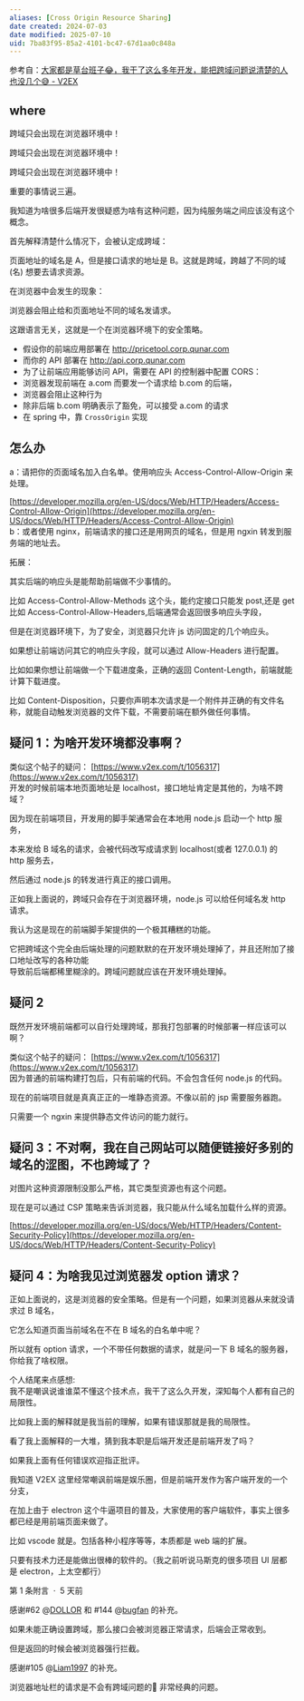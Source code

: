 ```yaml
---
aliases: [Cross Origin Resource Sharing]
date created: 2024-07-03
date modified: 2025-07-10
uid: 7ba83f95-85a2-4101-bc47-67d1aa0c848a
---
```


参考自：[大家都是草台班子😂，我干了这么多年开发，能把跨域问题说清楚的人也没几个😅 - V2EX](https://www.v2ex.com/t/1056504?p=1#reply269)

## where

跨域只会出现在浏览器环境中！

跨域只会出现在浏览器环境中！

跨域只会出现在浏览器环境中！

重要的事情说三遍。

我知道为啥很多后端开发很疑惑为啥有这种问题，因为纯服务端之间应该没有这个概念。

首先解释清楚什么情况下，会被认定成跨域：

页面地址的域名是 A，但是接口请求的地址是 B。这就是跨域，跨越了不同的域 (名) 想要去请求资源。

在浏览器中会发生的现象：

浏览器会阻止给和页面地址不同的域名发请求。

这跟语言无关，这就是一个在浏览器环境下的安全策略。

 - 假设你的前端应用部署在 http://pricetool.corp.qunar.com
- 而你的 API 部署在 http://api.corp.qunar.com
- 为了让前端应用能够访问 API，需要在 API 的控制器中配置 CORS：
- 浏览器发现前端在 a.com 而要发一个请求给 b.com 的后端，
- 浏览器会阻止这种行为  
- 除非后端 b.com 明确表示了豁免，可以接受 a.com 的请求
- 在 spring 中，靠 `CrossOrigin` 实现

## 怎么办

a：请把你的页面域名加入白名单。使用响应头 Access-Control-Allow-Origin 来处理。

[https://developer.mozilla.org/en-US/docs/Web/HTTP/Headers/Access-Control-Allow-Origin](https://developer.mozilla.org/en-US/docs/Web/HTTP/Headers/Access-Control-Allow-Origin)  
b：或者使用 nginx，前端请求的接口还是用网页的域名，但是用 ngxin 转发到服务端的地址去。

  

拓展：

其实后端的响应头是能帮助前端做不少事情的。

比如 Access-Control-Allow-Methods 这个头，能约定接口只能发 post,还是 get  
比如 Access-Control-Allow-Headers,后端通常会返回很多响应头字段，

但是在浏览器环境下，为了安全，浏览器只允许 js 访问固定的几个响应头。

如果想让前端访问其它的响应头字段，就可以通过 Allow-Headers 进行配置。

比如如果你想让前端做一个下载进度条，正确的返回 Content-Length，前端就能计算下载进度。

比如 Content-Disposition，只要你声明本次请求是一个附件并正确的有文件名称，就能自动触发浏览器的文件下载，不需要前端在额外做任何事情。

  

## 疑问 1：为啥开发环境都没事啊？

类似这个帖子的疑问： [https://www.v2ex.com/t/1056317](https://www.v2ex.com/t/1056317)  
开发的时候前端本地页面地址是 localhost，接口地址肯定是其他的，为啥不跨域？

因为现在前端项目，开发用的脚手架通常会在本地用 node.js 启动一个 http 服务，

本来发给 B 域名的请求，会被代码改写成请求到 localhost(或者 127.0.0.1) 的 http 服务去，

然后通过 node.js 的转发进行真正的接口调用。

正如我上面说的，跨域只会存在于浏览器环境，node.js 可以给任何域名发 http 请求。

  

我认为这是现在的前端脚手架提供的一个极其糟糕的功能。

它把跨域这个完全由后端处理的问题默默的在开发环境处理掉了，并且还附加了接口地址改写的各种功能  
导致前后端都稀里糊涂的。跨域问题就应该在开发环境处理掉。

  

## 疑问 2  

既然开发环境前端都可以自行处理跨域，那我打包部署的时候部署一样应该可以啊？

类似这个帖子的疑问： [https://www.v2ex.com/t/1056317](https://www.v2ex.com/t/1056317)  
因为普通的前端构建打包后，只有前端的代码。不会包含任何 node.js 的代码。

现在的前端项目就是真真正正的一堆静态资源。不像以前的 jsp 需要服务器跑。

只需要一个 ngxin 来提供静态文件访问的能力就行。

  

## 疑问 3：不对啊，我在自己网站可以随便链接好多别的域名的涩图，不也跨域了？

对图片这种资源限制没那么严格，其它类型资源也有这个问题。

现在是可以通过 CSP 策略来告诉浏览器，我只能从什么域名加载什么样的资源。

[https://developer.mozilla.org/en-US/docs/Web/HTTP/Headers/Content-Security-Policy](https://developer.mozilla.org/en-US/docs/Web/HTTP/Headers/Content-Security-Policy)  

  

## 疑问 4：为啥我见过浏览器发 option 请求？

正如上面说的，这是浏览器的安全策略。但是有一个问题，如果浏览器从来就没请求过 B 域名，

它怎么知道页面当前域名在不在 B 域名的白名单中呢？

所以就有 option 请求，一个不带任何数据的请求，就是问一下 B 域名的服务器，你给我了啥权限。

  
  

个人结尾来点感想:  
我不是嘲讽说谁谁菜不懂这个技术点，我干了这么久开发，深知每个人都有自己的局限性。

比如我上面的解释就是我当前的理解，如果有错误那就是我的局限性。

看了我上面解释的一大堆，猜到我本职是后端开发还是前端开发了吗？

如果我上面有任何错误欢迎指正批评。

我知道 V2EX 这里经常嘲讽前端是娱乐圈，但是前端开发作为客户端开发的一个分支，

在加上由于 electron 这个牛逼项目的普及，大家使用的客户端软件，事实上很多都已经是用前端页面来做了。

比如 vscode 就是。包括各种小程序等等，本质都是 web 端的扩展。

只要有技术力还是能做出很棒的软件的。（我之前听说马斯克的很多项目 UI 层都是 electron，上太空都行）

第 1 条附言  ·  5 天前

感谢#62 @[DOLLOR](https://www.v2ex.com/member/DOLLOR) 和 #144 @[bugfan](https://www.v2ex.com/member/bugfan) 的补充。

如果未能正确设置跨域，那么接口会被浏览器正常请求，后端会正常收到。

但是返回的时候会被浏览器强行拦截。

  

感谢#105 @[Liam1997](https://www.v2ex.com/member/Liam1997) 的补充。

浏览器地址栏的请求是不会有跨域问题的🤣 非常经典的问题。
